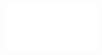 ![App-Inventor-Dutch-grote-rode-knop.pdf](App-Inventor-Dutch-grote-rode-knop.pdf
"App-Inventor-Dutch-grote-rode-knop.pdf")
